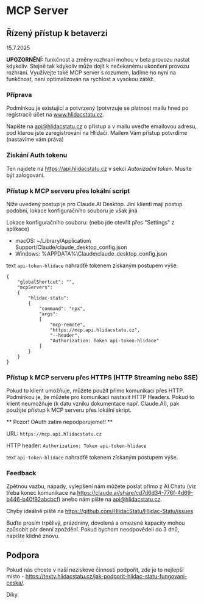 # MCP Server

## Řízený přístup k betaverzi
15.7.2025

**UPOZORNĚNÍ:** funkčnost a změny rozhraní mohou v beta provozu nastat kdykoliv. Stejně tak kdykoliv může dojít k nečekanému ukončení provozu rozhraní. Využívejte také MCP server s rozumem, ladíme ho nyní na funkčnost, není optimalizován na rychlost a vysokou zátěž.

### Příprava
Podmínkou je existující a potvrzený (potvrzuje se platnost mailu hned po registraci) účet na www.hlidacstatu.cz. 

Napište na api@hlidacstatu.cz o přístup a v mailu uveďte emailovou adresu, pod kterou jste zaregistrování na Hlídači.
Mailem Vám přístup potvrdíme (nastavíme vám práva)

### Získání Auth tokenu
Ten najdete na https://api.hlidacstatu.cz v sekci *Autorizační token*. Musíte být zalogovaní.

### Přístup k MCP serveru přes lokální script

Níže uvedený postup je pro Claude.AI Desktop. Jiní klienti mají postup podobní, lokace konfiguračního souboru je však jiná

Lokace konfiguračního souboru: (nebo jde otevřít přes "Settings" z aplikace)
- macOS: ~/Library/Application\ Support/Claude/claude_desktop_config.json
- Windows: %APPDATA%\Claude\claude_desktop_config.json

text `api-token-hlidace` nahradťě tokenem získaným postupem výše.


```
{
    "globalShortcut": "",
    "mcpServers":
    {
        "hlidac-statu":
        {
            "command": "npx",
            "args":
            [
                "mcp-remote",
                "https://mcp.api.hlidacstatu.cz",
                "--header",
                "Authorization: Token api-token-hlidace"
            ]
        }
    }
}
```


### Přístup k MCP serveru přes HTTPS (HTTP Streaming nebo SSE)
Pokud to klient umožňuje, můžete použít přímo komunikaci přes HTTP. Podmínkou je, že můžete pro komunikaci nastavit HTTP Headers. Pokud to klient neumožňuje (k datu vzniku dokumentace např. Claude.AI),
pak použijte přístup k MCP serveru přes lokální skript.

** Pozor! OAuth zatim nepodporujeme!! **

URL: `https://mcp.api.hlidacstatu.cz`

HTTP header: `Authorization: Token api-token-hlidace`

text `api-token-hlidace` nahradťě tokenem získaným postupem výše.


### Feedback

Zpětnou vazbu, nápady, vylepšení nám můžete poslat přímo z AI Chatu (viz třeba konec komunikace na https://claude.ai/share/cd7d6d34-776f-4d69-b446-b40f92abcbcf) anebo nám pište na api@hlidacstatu.cz.

Chyby ideálně piště na https://github.com/HlidacStatu/Hlidac-Statu/issues 

Buďte prosím trpělivý, prázdniny, dovolená a omezené kapacity mohou způsobit pár denní zpoždění. Pokud bychom neodpovědeli do 3 dnů, napište klidně znovu.

## Podpora

Pokud nás chcete v naší neziskové činnosti podpořit, zde je to nejlepší místo - https://texty.hlidacstatu.cz/jak-podporit-hlidac-statu-fungovani-ceska/. 

Díky.
